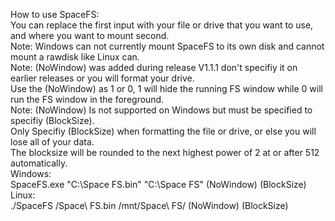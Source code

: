 How to use SpaceFS:  
You can replace the first input with your file or drive that you want to use, and where you want to mount second.  
Note: Windows can not currently mount SpaceFS to its own disk and cannot mount a rawdisk like Linux can.  
Note: (NoWindow) was added during release V1.1.1 don't specifiy it on earlier releases or you will format your drive.  
Use the (NoWindow) as 1 or 0, 1 will hide the running FS window while 0 will run the FS window in the foreground.  
Note: (NoWindow) Is not supported on Windows but must be specified to specifiy (BlockSize).  
Only Specifiy (BlockSize) when formatting the file or drive, or else you will lose all of your data.  
The blocksize will be rounded to the next highest power of 2 at or after 512 automatically.  
  Windows:  
    SpaceFS.exe "C:\Space FS.bin" "C:\Space FS" (NoWindow) (BlockSize)  
  Linux:  
    ./SpaceFS /Space\ FS.bin /mnt/Space\ FS/ (NoWindow) (BlockSize)
